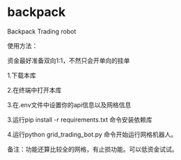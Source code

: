 # backpack
Backpack Trading robot


使用方法：

资金最好准备双向1:1，不然只会开单向的挂单

1.下载本库

2.在终端中打开本库

3.在.env文件中设置你的api信息以及网格信息

3.运行pip install -r requirements.txt 命令安装依赖库

4.运行python grid_trading_bot.py 命令开始运行网格机器人。

备注：功能还算比较全的网格，有止损功能。可以低资金试试。
   
